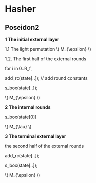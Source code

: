 # Hasher

## Poseidon2


**1 The initial external layer**

1.1 The light permutation
\\( M_{\epsilon} \\)

1.2. The first half of the external rounds


for i in 0..R_f,

add_rc(state[..]); // add round constants

s_box(state[..]);


\\( M_{\epsilon} \\)


**2 The internal rounds**


s_box(state[0])

\\( M_{\tau} \\)


**3 The terminal external layer**

the second half of the external rounds

add_rc(state[..]);

s_box(state[..]);

\\( M_{\epsilon} \\)
